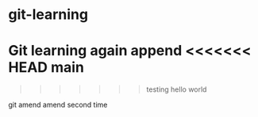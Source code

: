 # git-learning
Git learning again
append
<<<<<<< HEAD
main
=======
>>>>>>> testing
hello
world

git amend
amend second time
